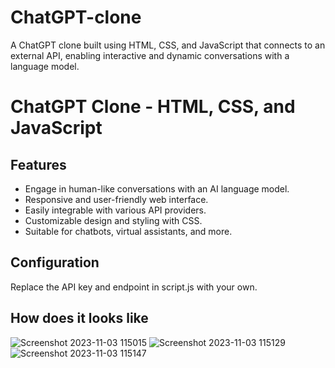 # ChatGPT-clone
A ChatGPT clone built using HTML, CSS, and JavaScript that connects to an external API, enabling interactive and dynamic conversations with a language model.
# ChatGPT Clone - HTML, CSS, and JavaScript

## Features

- Engage in human-like conversations with an AI language model.
- Responsive and user-friendly web interface.
- Easily integrable with various API providers.
- Customizable design and styling with CSS.
- Suitable for chatbots, virtual assistants, and more.

## Configuration

Replace the API key and endpoint in script.js with your own.

## How does it looks like

![Screenshot 2023-11-03 115015](https://github.com/Asthasingh222/ChatGPT-clone/assets/77485251/6e93c032-676f-45a7-bbd9-682a287dd3c3)
![Screenshot 2023-11-03 115129](https://github.com/Asthasingh222/ChatGPT-clone/assets/77485251/f5a84e86-ebb9-411e-87ff-f6196dcaee3a)
![Screenshot 2023-11-03 115147](https://github.com/Asthasingh222/ChatGPT-clone/assets/77485251/975d5e0a-0c35-4acb-bed1-bcbce81d15ef)
